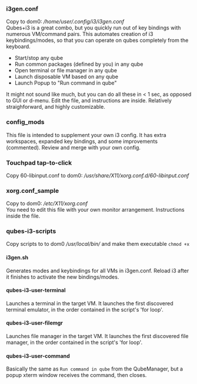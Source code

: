 ### i3gen.conf 
Copy to dom0:  */home/user/.config/i3/i3gen.conf*<br>
Qubes+i3 is a great combo, but you quickly run out of key bindings with numerous VM/command pairs. This automates creation of i3 keybindings/modes, so that you can operate on qubes completely from the keyboard.
- Start/stop any qube
- Run common packages (defined by you) in any qube
- Open terminal or file manager in any qube
- Launch disposable VM based on any qube
- Launch Popup to "Run command in qube"

It might not sound like much, but you can do all these in < 1 sec, as opposed to GUI or d-menu.
Edit the file, and instructions are inside. Relatively straighforward, and highly customizable.

### config_mods
This file is intended to supplement your own i3 config. It has extra workspaces, expanded key bindings, and some improvements (commented). Review and merge with your own config.

### Touchpad tap-to-click
Copy 60-libinput.conf to dom0: */usr/share/X11/xorg.conf.d/60-libinput.conf*

### xorg.conf_sample
Copy to dom0: */etc/X11/xorg.conf*<br>
You need to edit this file with your own monitor arrangement. Instructions inside the file.

### qubes-i3-scripts
Copy scripts to to dom0 */usr/local/bin/* and make them executable `chmod +x`

#### i3gen.sh 
Generates modes and keybindings for all VMs in i3gen.conf. Reload i3 after it finishes to activate the new bindings/modes.

#### qubes-i3-user-terminal
Launches a terminal in the target VM.  It launches the first discovered terminal emulator, in the order contained in the script's 'for loop'.

#### qubes-i3-user-filemgr
Launches file manager in the target VM.  It launches the first discovered file manager, in the order contained in the script's 'for loop'.

#### qubes-i3-user-command
Basically the same as `Run command in qube` from the QubeManager, but a popup xterm window receives the command, then closes.
